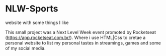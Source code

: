 # NLW-Sports
website with some things I like


This small project was a Next Level Week event promoted by Rocketseat (https://app.rocketseat.com.br/). 
Where i use HTML|Css to cretae a personal website to list my personal tastes in streamings, games and some of my social media.
